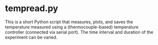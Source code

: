 tempread.py
=====

This is a short Python script that measures, plots, and saves the temperature measured using
a (thermocouple-based) temperature controller (connected via serial port). The time interval and duration of the 
experiment can be varied.
